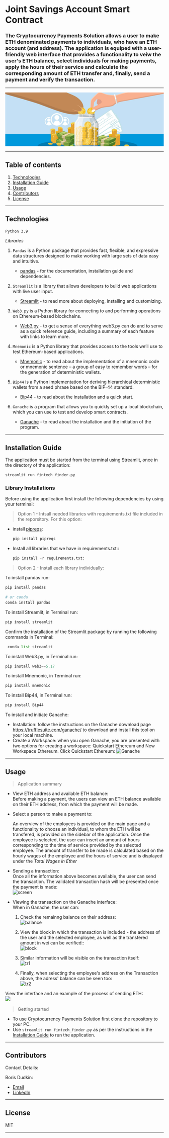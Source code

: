 # Joint Savings Account Smart Contract

### The Cryptocurrency Payments Solution allows a user to make ETH denominated payments to individuals, who have an ETH account (and address). The application is equiped with a user-friendly web interface that provides a functionality to veiw the user's ETH balance, select individuals for making payments, apply the hours of their service and calculate the corresponding amount of ETH transfer and, finally, send a payment and verify the transaction.

---

![crypto](Images/joint.jpg)

---

## Table of contents

1. [Technologies](#technologies)
2. [Installation Guide](#installation-guide)
3. [Usage](#usage)
4. [Contributors](#contributors)
5. [License](#license)

---

## Technologies

`Python 3.9`

_Libraries_

1. `Pandas` is a Python package that provides fast, flexible, and expressive data structures designed to make working with large sets of data easy and intuitive.

   - [pandas](https://github.com/pandas-dev/pandas) - for the documentation, installation guide and dependencies.

2. `Streamlit` is a library that allows developers to build web applications with live user input.

   - [Streamlit](https://streamlit.io/) - to read more about deploying, installing and customizing.<br/>

3. `Web3.py` is a Python library for connecting to and performing operations on Ethereum-based blockchains.

   - [Web3.py](https://web3py.readthedocs.io/en/stable/overview.html) - to get a sense of everything web3.py can do and to serve as a quick reference guide, including a summary of each feature with links to learn more.

4. `Mnemonic` is a Python library that provides access to the tools we’ll use to test Ethereum-based applications.

   - [Mnemonic](https://pypi.org/project/mnemonic/) - to read about the implementation of a mnemonic code or mnemonic sentence – a group of easy to remember words – for the generation of deterministic wallets.

5. `Bip44` is a Python implementation for deriving hierarchical deterministic wallets from a seed phrase based on the BIP-44 standard.

   - [Bip44](https://pypi.org/project/bip44/) - to read about the installation and a quick start.

6. `Ganache` is a program that allows you to quickly set up a local blockchain, which you can use to test and develop smart contracts.

   - [Ganache](https://trufflesuite.com/ganache/) - to read about the installation and the initiation of the program.

---

## Installation Guide

The application must be started from the terminal using Streamlit, once in the directory of the application:<br/>

```python
streamlit run fintech_finder.py
```

### Library Installations

Before using the application first install the following dependencies by using your terminal:

> Option 1 - Intsall needed libraries with requirements.txt file included in the reporsitory. For this option:<br/>

- install [pipreqs](https://pypi.org/project/pipreqs/):

  ```python
  pip install pipreqs
  ```

- Install all libraries that we have in requirements.txt::

  ```python
  pip install -r requirements.txt:
  ```

> Option 2 - Install each library individually:<br/>

To install pandas run:

```python
pip install pandas
```

```python
# or conda
conda install pandas
```

To install Streamlit, in Terminal run:

```python
pip install streamlit
```

Confirm the installation of the Streamlit package by running the following commands in Terminal:

```python
 conda list streamlit
```

To install Web3.py, in Terminal run:

```python
pip install web3==5.17
```

To install Mnemonic, in Terminal run:

```python
pip install mnemonic
```

To install Bip44, in Terminal run:

```python
pip install Bip44
```

To install and initiate Ganache:

- Installation: follow the instructions on the Ganache download page https://trufflesuite.com/ganache/ to download and install this tool on your local machine.
- Create a Workspace: when you open Ganache, you are presented with two options for creating a workspace: Quickstart Ethereum and New Workspace Ethereum. Click Quickstart Ethereum:
  ![Ganache](Images/Ganache.png)

---

## Usage

> Application summary<br/>

- View ETH address and available ETH balance:<br/>
  Before making a payment, the users can view an ETH balance available on their ETH address, from which the payment will be made.<br/>

- Select a person to make a payment to:<br/>

  An overview of the employees is provided on the main page and a functionality to choose an individual, to whom the ETH will be transfered, is provided on the sidebar of the application. Once the employee is selected, the user can insert an amount of hours corresponding to the time of service provided by the selected employee. The amount of transfer to be made is calculated based on the hourly wages of the employee and the hours of service and is displayed under the _Total Wages in Ether_<br/>

- Sending a transaction:<br/>
  Once all the information above becomes available, the user can send the transaction. The validated transaction hash will be presented once the payment is made:<br/>
  ![screen](Images/screen.JPG)<br/>

- Viewing the transaction on the Ganache interface:<br/>
  When in Ganache, the user can:<br/>

  1. Check the remainng balance on their address:<br/>
     ![balance](Images/balance.JPG)<br/>
  2. View the block in which the transaction is included - the address of the user and the selected employee, as well as the transfered amount in wei can be verified::<br/>
     ![block](Images/block.JPG)<br/>

  3. Similar information will be visible on the transaction itself:<br/>
     ![tr1](Images/transaction.JPG)<br/>
  4. Finally, when selecting the employee's address on the Transaction above, the adress' balance can be seen too:<br/>
     ![tr2](Images/transaction_2.JPG)<br/>

View the interface and an example of the process of sending ETH:<br/>
![](Images/screen.gif)

> Getting started<br/>

- To use Cryptocurrency Payments Solution first clone the repository to your PC.<br/>
- Use `streamlit run fintech_finder.py` as per the instructions in the [Installation Guide](#installation-guide) to run the application.<br/>

---

## Contributors

Contact Details:

Boris Dudkin:

- [Email](boris.dudkin@gmail.com)
- [LinkedIn](www.linkedin.com/in/Boris-Dudkin)

---

## License

MIT

---
